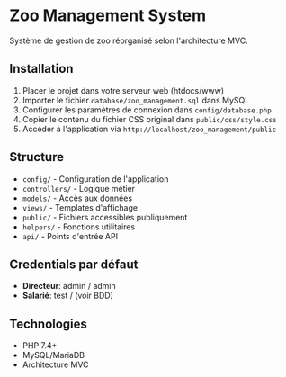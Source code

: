 # Zoo Management System

Système de gestion de zoo réorganisé selon l'architecture MVC.

## Installation

1. Placer le projet dans votre serveur web (htdocs/www)
2. Importer le fichier `database/zoo_management.sql` dans MySQL
3. Configurer les paramètres de connexion dans `config/database.php`
4. Copier le contenu du fichier CSS original dans `public/css/style.css`
5. Accéder à l'application via `http://localhost/zoo_management/public`

## Structure

- `config/` - Configuration de l'application
- `controllers/` - Logique métier
- `models/` - Accès aux données
- `views/` - Templates d'affichage
- `public/` - Fichiers accessibles publiquement
- `helpers/` - Fonctions utilitaires
- `api/` - Points d'entrée API

## Credentials par défaut

- **Directeur**: admin / admin
- **Salarié**: test / (voir BDD)

## Technologies

- PHP 7.4+
- MySQL/MariaDB
- Architecture MVC
